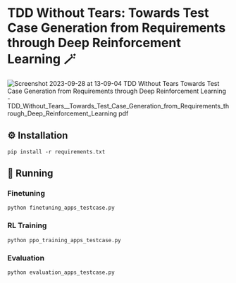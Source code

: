 # TDD Without Tears: Towards Test Case Generation from Requirements through Deep Reinforcement Learning :magic_wand:

![Screenshot 2023-09-28 at 13-09-04 TDD Without Tears Towards Test Case Generation from Requirements through Deep Reinforcement Learning - TDD_Without_Tears__Towards_Test_Case_Generation_from_Requirements_through_Deep_Reinforcement_Learning pdf](https://github.com/tddpytester/pytester/assets/146339482/0daf2abd-6846-4ee3-b772-bd9dae091768)


## :gear: Installation
```
pip install -r requirements.txt
```

## :running: Running

### Finetuning
```
python finetuning_apps_testcase.py
```

### RL Training
```
python ppo_training_apps_testcase.py
```

### Evaluation
```
python evaluation_apps_testcase.py
```
